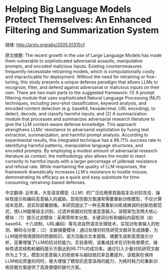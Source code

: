 # Helping Big Language Models Protect Themselves: An Enhanced Filtering and Summarization System

链接: http://arxiv.org/abs/2505.01315v1

原文摘要:
The recent growth in the use of Large Language Models has made them
vulnerable to sophisticated adversarial assaults, manipulative prompts, and
encoded malicious inputs. Existing countermeasures frequently necessitate
retraining models, which is computationally costly and impracticable for
deployment. Without the need for retraining or fine-tuning, this study presents
a unique defense paradigm that allows LLMs to recognize, filter, and defend
against adversarial or malicious inputs on their own. There are two main parts
to the suggested framework: (1) A prompt filtering module that uses
sophisticated Natural Language Processing (NLP) techniques, including zero-shot
classification, keyword analysis, and encoded content detection (e.g. base64,
hexadecimal, URL encoding), to detect, decode, and classify harmful inputs; and
(2) A summarization module that processes and summarizes adversarial research
literature to give the LLM context-aware defense knowledge. This approach
strengthens LLMs' resistance to adversarial exploitation by fusing text
extraction, summarization, and harmful prompt analysis. According to
experimental results, this integrated technique has a 98.71% success rate in
identifying harmful patterns, manipulative language structures, and encoded
prompts. By employing a modest amount of adversarial research literature as
context, the methodology also allows the model to react correctly to harmful
inputs with a larger percentage of jailbreak resistance and refusal rate. While
maintaining the quality of LLM responses, the framework dramatically increases
LLM's resistance to hostile misuse, demonstrating its efficacy as a quick and
easy substitute for time-consuming, retraining-based defenses.

中文翻译:
近年来，大型语言模型（LLM）的广泛应用使其面临复杂对抗攻击、操纵性提示和编码恶意输入的威胁。现有防御方案通常需要重新训练模型，不仅计算成本高昂，且实际部署困难。本研究提出了一种无需重新训练或微调的创新防御范式，使LLM能够自主识别、过滤并抵御对抗性或恶意输入。该框架包含两大核心模块：（1）提示过滤模块：采用零样本分类、关键词分析和编码内容检测（如base64、十六进制、URL编码）等先进自然语言处理技术，实现对有害输入的检测、解码与分类；（2）文献摘要模块：通过处理对抗性研究文献并生成摘要，为LLM提供情境感知的防御知识。该方法融合文本提取、摘要生成和恶意提示分析，显著增强了LLM的抗对抗能力。实验表明，该集成技术在识别有害模式、操纵性语言结构和编码提示方面达到98.71%的成功率。通过引入少量对抗研究文献作为上下文，模型对恶意输入的拒绝率与越狱抵抗率显著提升。该框架在保持LLM响应质量的同时，极大增强了模型抗恶意滥用的能力，为耗时耗力的重新训练防御方案提供了高效便捷的替代方案。
